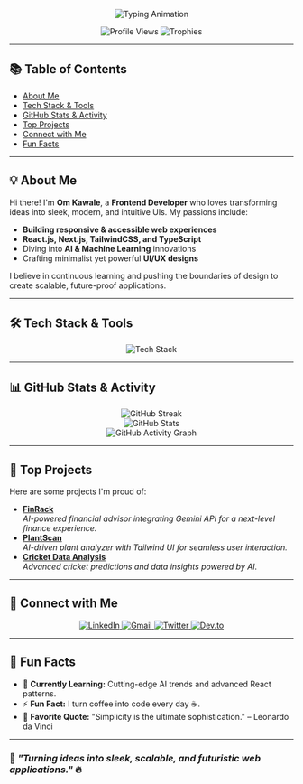 <!-- 🚀 Om Kawale's Dynamic GitHub Profile -->

<!-- 🔥 Animated Introduction -->
<p align="center">
  <img src="https://readme-typing-svg.demolab.com?font=Fira+Code&size=28&pause=1000&color=F7A41D&center=true&vCenter=true&width=1000&lines=Hello%2C+I'm+Om+Kawale!+%F0%9F%91%8B;Frontend+Developer+%7C+AI+%26+ML+Enthusiast;Crafting+Innovative+UI%2FUX+%7C+Next.js+%7C+Tailwind;Passionate+about+Clean+and+Efficient+Code+%F0%9F%92%9A" alt="Typing Animation" />
</p>

<!-- 🌟 Profile Views & Trophies -->
<p align="center">
  <img src="https://komarev.com/ghpvc/?username=om7035&label=PROFILE+VIEWS&color=ff69b4&style=for-the-badge" alt="Profile Views" />
  <img src="https://github-profile-trophy.vercel.app/?username=om7035&theme=radical&no-bg=true&margin-w=15" alt="Trophies" />
</p>

---

## 📚 Table of Contents
- [About Me](#-about-me)
- [Tech Stack & Tools](#-tech-stack--tools)
- [GitHub Stats & Activity](#-github-stats--activity)
- [Top Projects](#-top-projects)
- [Connect with Me](#-connect-with-me)
- [Fun Facts](#-fun-facts)

---

## 💡 About Me
Hi there! I'm **Om Kawale**, a **Frontend Developer** who loves transforming ideas into sleek, modern, and intuitive UIs. My passions include:
- **Building responsive & accessible web experiences**
- **React.js, Next.js, TailwindCSS, and TypeScript**
- Diving into **AI & Machine Learning** innovations
- Crafting minimalist yet powerful **UI/UX designs**

I believe in continuous learning and pushing the boundaries of design to create scalable, future-proof applications.

---

## 🛠 Tech Stack & Tools
<p align="center">
  <img src="https://skillicons.dev/icons?i=react,nextjs,tailwind,js,ts,python,java,nodejs,mongodb,git,docker,firebase,figma,tensorflow,pytorch" alt="Tech Stack" />
</p>

---

## 📊 GitHub Stats & Activity
<p align="center">
  <img src="https://github-readme-streak-stats.herokuapp.com/?user=om7035&theme=tokyonight" alt="GitHub Streak" />
  <br>
  <img src="https://github-readme-stats.vercel.app/api?username=om7035&show_icons=true&theme=radical&count_private=true" alt="GitHub Stats" />
  <br>
  <img src="https://github-readme-activity-graph.vercel.app/graph?username=om7035&theme=react-dark" alt="GitHub Activity Graph" />
</p>

---

## 🚀 Top Projects
Here are some projects I'm proud of:
- **[FinRack](https://github.com/om7035/FinRack)**  
  *AI-powered financial advisor integrating Gemini API for a next-level finance experience.*
- **[PlantScan](https://github.com/om7035/PlantScan)**  
  *AI-driven plant analyzer with Tailwind UI for seamless user interaction.*
- **[Cricket Data Analysis](https://github.com/om7035/Cricket-Analysis)**  
  *Advanced cricket predictions and data insights powered by AI.*

---

## 🔗 Connect with Me
<p align="center">
  <a href="https://linkedin.com/in/om-kawale" target="_blank">
    <img src="https://img.shields.io/badge/-LinkedIn-%230A66C2?style=for-the-badge&logo=linkedin&logoColor=white" alt="LinkedIn" />
  </a>
  <a href="mailto:your.email@gmail.com">
    <img src="https://img.shields.io/badge/-Gmail-%23D14836?style=for-the-badge&logo=gmail&logoColor=white" alt="Gmail" />
  </a>
  <a href="https://twitter.com/your_handle" target="_blank">
    <img src="https://img.shields.io/badge/-Twitter-%231DA1F2?style=for-the-badge&logo=twitter&logoColor=white" alt="Twitter" />
  </a>
  <a href="https://dev.to/your_handle" target="_blank">
    <img src="https://img.shields.io/badge/-Dev.to-%23000000?style=for-the-badge&logo=dev.to&logoColor=white" alt="Dev.to" />
  </a>
</p>

---

## 🎉 Fun Facts
- 🌱 **Currently Learning:** Cutting-edge AI trends and advanced React patterns.
- ⚡ **Fun Fact:** I turn coffee into code every day ☕.
- 💬 **Favorite Quote:** "Simplicity is the ultimate sophistication." – Leonardo da Vinci

---

### 🚀 *"Turning ideas into sleek, scalable, and futuristic web applications."* 🔥
